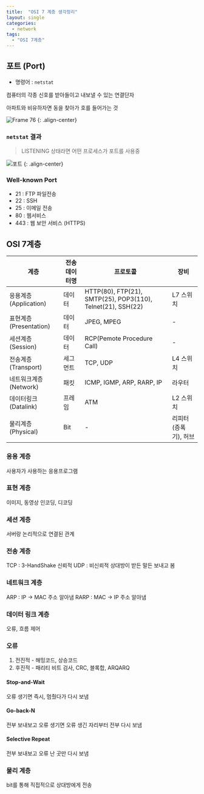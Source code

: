```yaml
---
title:  "OSI 7 계층 생각정리"
layout: single
categories:
  - network
tags:
  - "OSI 7계층"
---
```


## 포트 (Port)
- 명령어 : `netstat`

컴퓨터의 각종 신호를 받아들이고 내보낼 수 있는 연결단자

아파트와 비유하자면 동을 찾아가 호를 들어가는 것

![Frame 76](https://github.com/kimhyunso/kimhyunso.github.io/assets/87798982/4517d114-cc98-4cf8-b071-eb519127cb1c)
{: .align-center}

### `netstat` 결과
> LISTENING 상태라면 어떤 프로세스가 포트를 사용중

![포트](https://github.com/kimhyunso/kimhyunso.github.io/assets/87798982/61e037b7-0fc8-4329-a9f6-b023a0943a97)
{: .align-center}

### Well-known Port
- 21 : FTP 파일전송
- 22 : SSH
- 25 : 이메일 전송
- 80 : 웹서비스
- 443 : 웹 보안 서비스 (HTTPS)


## OSI 7계층

|계층|전송데이터명|프로토콜|장비|
|-|-|-|-|
|응용계층 (Application)|데이터|HTTP(80), FTP(21), SMTP(25), POP3(110), Telnet(21), SSH(22)|L7 스위치|
|표현계층 (Presentation)|데이터|JPEG, MPEG|-|
|세션계층 (Session)|데이터|RCP(Pemote Procedure Call)|-|
|전송계층 (Transport)|세그먼트|TCP, UDP|L4 스위치|
|네트워크계층 (Network)|패킷|ICMP, IGMP, ARP, RARP, IP|라우터|
|데이터링크 (Datalink)|프레임	|ATM|L2 스위치|
|물리계층 (Physical)|Bit|-|리피터(증폭기), 허브|

### 응용 계층
사용자가 사용하는 응용프로그램

### 표현 계층
이미지, 동영상 인코딩, 디코딩

### 세션 계층
서버랑 논리적으로 연결된 관계

### 전송 계층
TCP : 3-HandShake 신뢰적
UDP : 비신뢰적 상대방이 받든 말든 보내고 봄

### 네트워크 계층
ARP : IP -> MAC 주소 알아냄
RARP : MAC -> IP 주소 알아냄

### 데이터 링크 계층
오류, 흐름 제어

### 오류
1. 전진적 - 해밍코드, 상승코드
2. 후진적 - 패리티 비트 검사, CRC, 블록합, ARQARQ

#### Stop-and-Wait
오류 생기면 즉시, 멈췄다가 다시 보냄
#### Go-back-N
전부 보내보고 오류 생기면 오류 생긴 자리부터 전부 다시 보냄
#### Selective Repeat
전부 보내보고 오류 난 곳만 다시 보냄

### 물리 계층
bit를 통해 직접적으로 상대방에게 전송
